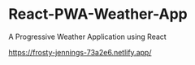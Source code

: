 # React-PWA-Weather-App
A Progressive Weather Application using React

https://frosty-jennings-73a2e6.netlify.app/
